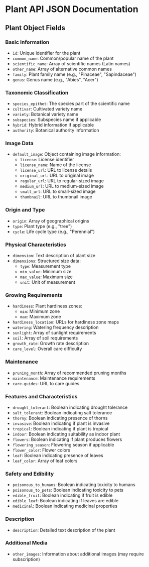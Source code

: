 # Plant API JSON Documentation

## Plant Object Fields

### Basic Information
- `id`: Unique identifier for the plant
- `common_name`: Common/popular name of the plant
- `scientific_name`: Array of scientific names (Latin names)
- `other_name`: Array of alternative common names
- `family`: Plant family name (e.g., "Pinaceae", "Sapindaceae")
- `genus`: Genus name (e.g., "Abies", "Acer")

### Taxonomic Classification
- `species_epithet`: The species part of the scientific name
- `cultivar`: Cultivated variety name
- `variety`: Botanical variety name
- `subspecies`: Subspecies name if applicable
- `hybrid`: Hybrid information if applicable
- `authority`: Botanical authority information

### Image Data
- `default_image`: Object containing image information:
  - `license`: License identifier
  - `license_name`: Name of the license
  - `license_url`: URL to license details
  - `original_url`: URL to original image
  - `regular_url`: URL to regular-sized image
  - `medium_url`: URL to medium-sized image
  - `small_url`: URL to small-sized image
  - `thumbnail`: URL to thumbnail image

### Origin and Type
- `origin`: Array of geographical origins
- `type`: Plant type (e.g., "tree")
- `cycle`: Life cycle type (e.g., "Perennial")

### Physical Characteristics
- `dimension`: Text description of plant size
- `dimensions`: Structured size data:
  - `type`: Measurement type
  - `min_value`: Minimum size
  - `max_value`: Maximum size
  - `unit`: Unit of measurement

### Growing Requirements
- `hardiness`: Plant hardiness zones:
  - `min`: Minimum zone
  - `max`: Maximum zone
- `hardiness_location`: URLs for hardiness zone maps
- `watering`: Watering frequency description
- `sunlight`: Array of sunlight requirements
- `soil`: Array of soil requirements
- `growth_rate`: Growth rate description
- `care_level`: Overall care difficulty

### Maintenance
- `pruning_month`: Array of recommended pruning months
- `maintenance`: Maintenance requirements
- `care-guides`: URL to care guides

### Features and Characteristics
- `drought_tolerant`: Boolean indicating drought tolerance
- `salt_tolerant`: Boolean indicating salt tolerance
- `thorny`: Boolean indicating presence of thorns
- `invasive`: Boolean indicating if plant is invasive
- `tropical`: Boolean indicating if plant is tropical
- `indoor`: Boolean indicating suitability as indoor plant
- `flowers`: Boolean indicating if plant produces flowers
- `flowering_season`: Flowering season if applicable
- `flower_color`: Flower colors
- `leaf`: Boolean indicating presence of leaves
- `leaf_color`: Array of leaf colors

### Safety and Edibility
- `poisonous_to_humans`: Boolean indicating toxicity to humans
- `poisonous_to_pets`: Boolean indicating toxicity to pets
- `edible_fruit`: Boolean indicating if fruit is edible
- `edible_leaf`: Boolean indicating if leaves are edible
- `medicinal`: Boolean indicating medicinal properties

### Description
- `description`: Detailed text description of the plant

### Additional Media
- `other_images`: Information about additional images (may require subscription)